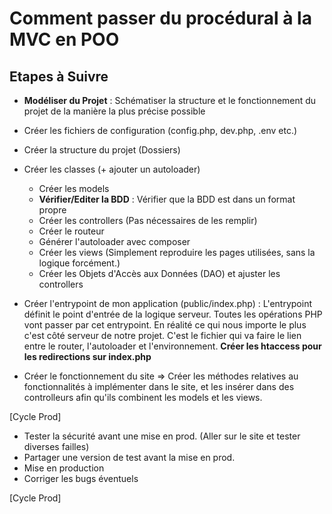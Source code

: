 # Comment passer du procédural à la MVC en POO

## Etapes à Suivre

- **Modéliser du Projet** : Schématiser la structure et le fonctionnement du projet de la manière la plus précise possible

- Créer les fichiers de configuration (config.php, dev.php, .env etc.)

- Créer la structure du projet (Dossiers)

- Créer les classes (+ ajouter un autoloader)
    - Créer les models
    - **Vérifier/Editer la BDD** : Vérifier que la BDD est dans un format propre
    - Créer les controllers (Pas nécessaires de les remplir)
    - Créer le routeur
    - Générer l'autoloader avec composer
    - Créer les views (Simplement reproduire les pages utilisées, sans la logique forcément.)
    - Créer les Objets d'Accès aux Données (DAO) et ajuster les controllers

- Créer l'entrypoint de mon application (public/index.php) : L'entrypoint définit le point d'entrée de la logique serveur. Toutes les opérations PHP vont passer par cet entrypoint. En réalité ce qui nous importe le plus c'est côté serveur de notre projet. C'est le fichier qui va faire le lien entre le router, l'autoloader et l'environnement. **Créer les htaccess pour les redirections sur index.php**

- Créer le fonctionnement du site => Créer les méthodes relatives au fonctionnalités à implémenter dans le site, et les insérer dans des controlleurs afin qu'ils combinent les models et les views.

[Cycle Prod]
- Tester la sécurité avant une mise en prod. (Aller sur le site et tester diverses failles)
- Partager une version de test avant la mise en prod.
- Mise en production
- Corriger les bugs éventuels

[Cycle Prod]

